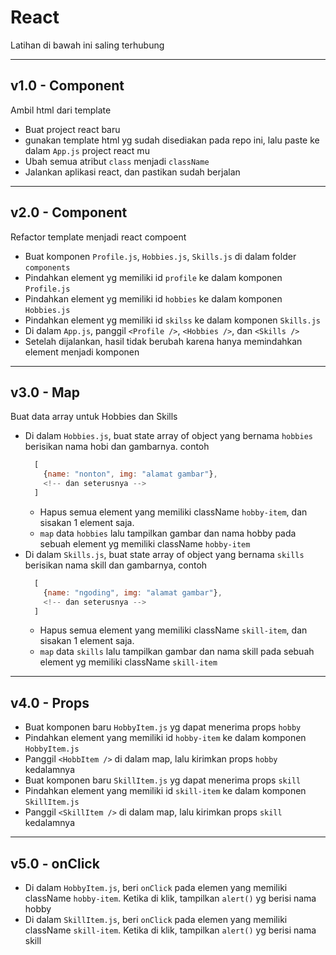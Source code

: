 # React

Latihan di bawah ini saling terhubung

---

## v1.0 - Component

Ambil html dari template

- Buat project react baru
- gunakan template html yg sudah disediakan pada repo ini, lalu paste ke dalam `App.js` project react mu
- Ubah semua atribut `class` menjadi `className`
- Jalankan aplikasi react, dan pastikan sudah berjalan

---

## v2.0 - Component

Refactor template menjadi react compoent

- Buat komponen `Profile.js`, `Hobbies.js`, `Skills.js` di dalam folder `components`
- Pindahkan element yg memiliki id `profile` ke dalam komponen `Profile.js`
- Pindahkan element yg memiliki id `hobbies` ke dalam komponen `Hobbies.js`
- Pindahkan element yg memiliki id `skilss` ke dalam komponen `Skills.js`
- Di dalam `App.js`, panggil `<Profile />`, `<Hobbies />`, dan `<Skills />`
- Setelah dijalankan, hasil tidak berubah karena hanya memindahkan element menjadi komponen

---

## v3.0 - Map

Buat data array untuk Hobbies dan Skills

- Di dalam `Hobbies.js`, buat state array of object yang bernama `hobbies` berisikan nama hobi dan gambarnya. contoh
  ```js
    [
      {name: "nonton", img: "alamat gambar"},
      <!-- dan seterusnya -->
    ]
  ```
  - Hapus semua element yang memiliki className `hobby-item`, dan sisakan 1 element saja.
  - `map` data `hobbies` lalu tampilkan gambar dan nama hobby pada sebuah element yg memiliki className `hobby-item`
- Di dalam `Skills.js`, buat state array of object yang bernama `skills` berisikan nama skill dan gambarnya, contoh
  ```js
    [
      {name: "ngoding", img: "alamat gambar"},
      <!-- dan seterusnya -->
    ]
  ```
  - Hapus semua element yang memiliki className `skill-item`, dan sisakan 1 element saja.
  - `map` data `skills` lalu tampilkan gambar dan nama skill pada sebuah element yg memiliki className `skill-item`

---

## v4.0 - Props

- Buat komponen baru `HobbyItem.js` yg dapat menerima props `hobby`
- Pindahkan element yang memiliki id `hobby-item` ke dalam komponen `HobbyItem.js`
- Panggil `<HobbItem />` di dalam map, lalu kirimkan props `hobby` kedalamnya
- Buat komponen baru `SkillItem.js` yg dapat menerima props `skill`
- Pindahkan element yang memiliki id `skill-item` ke dalam komponen `SkillItem.js`
- Panggil `<SkillItem />` di dalam map, lalu kirimkan props `skill` kedalamnya

---

## v5.0 - onClick

- Di dalam `HobbyItem.js`, beri `onClick` pada elemen yang memiliki className `hobby-item`. Ketika di klik, tampilkan `alert()` yg berisi nama hobby
- Di dalam `SkillItem.js`, beri `onClick` pada elemen yang memiliki className `skill-item`. Ketika di klik, tampilkan `alert()` yg berisi nama skill
